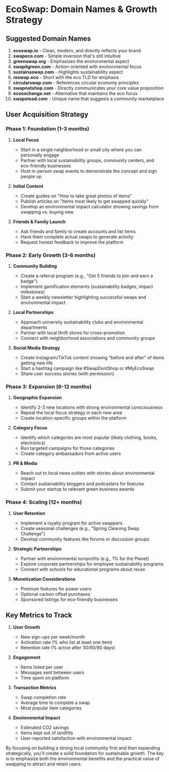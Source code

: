 # EcoSwap: Domain Names & Growth Strategy

## Suggested Domain Names

1. **ecoswap.io** - Clean, modern, and directly reflects your brand
2. **swapeco.com** - Simple inversion that's still intuitive
3. **greenswap.org** - Emphasizes the environmental aspect
4. **swapitgreen.com** - Action-oriented with environmental focus
5. **sustainaswap.com** - Highlights sustainability aspect
6. **reswap.eco** - Short with the eco TLD for emphasis
7. **circularswap.com** - References circular economy principles
8. **swapnotshop.com** - Directly communicates your core value proposition
9. **ecoexchange.net** - Alternative that maintains the eco focus
10. **swapstead.com** - Unique name that suggests a community marketplace

## User Acquisition Strategy

### Phase 1: Foundation (1-3 months)

1. **Local Focus**
   - Start in a single neighborhood or small city where you can personally engage
   - Partner with local sustainability groups, community centers, and eco-friendly businesses
   - Host in-person swap events to demonstrate the concept and sign people up

2. **Initial Content**
   - Create guides on "How to take great photos of items"
   - Publish articles on "Items most likely to get swapped quickly"
   - Develop an environmental impact calculator showing savings from swapping vs. buying new

3. **Friends & Family Launch**
   - Ask friends and family to create accounts and list items
   - Have them complete actual swaps to generate activity
   - Request honest feedback to improve the platform

### Phase 2: Early Growth (3-6 months)

1. **Community Building**
   - Create a referral program (e.g., "Get 5 friends to join and earn a badge")
   - Implement gamification elements (sustainability badges, impact milestones)
   - Start a weekly newsletter highlighting successful swaps and environmental impact

2. **Local Partnerships**
   - Approach university sustainability clubs and environmental departments
   - Partner with local thrift stores for cross-promotion
   - Connect with neighborhood associations and community groups

3. **Social Media Strategy**
   - Create Instagram/TikTok content showing "before and after" of items getting new life
   - Start a hashtag campaign like #SwapDontShop or #MyEcoSwap
   - Share user success stories (with permission)

### Phase 3: Expansion (6-12 months)

1. **Geographic Expansion**
   - Identify 2-3 new locations with strong environmental consciousness
   - Repeat the local focus strategy in each new area
   - Create location-specific groups within the platform

2. **Category Focus**
   - Identify which categories are most popular (likely clothing, books, electronics)
   - Run targeted campaigns for those categories
   - Create category ambassadors from active users

3. **PR & Media**
   - Reach out to local news outlets with stories about environmental impact
   - Contact sustainability bloggers and podcasters for features
   - Submit your startup to relevant green business awards

### Phase 4: Scaling (12+ months)

1. **User Retention**
   - Implement a loyalty program for active swappers
   - Create seasonal challenges (e.g., "Spring Cleaning Swap Challenge")
   - Develop community features like forums or discussion groups

2. **Strategic Partnerships**
   - Partner with environmental nonprofits (e.g., 1% for the Planet)
   - Explore corporate partnerships for employee sustainability programs
   - Connect with schools for educational programs about reuse

3. **Monetization Considerations**
   - Premium features for power users
   - Optional carbon offset purchases
   - Sponsored listings for eco-friendly businesses

## Key Metrics to Track

1. **User Growth**
   - New sign-ups per week/month
   - Activation rate (% who list at least one item)
   - Retention rate (% active after 30/60/90 days)

2. **Engagement**
   - Items listed per user
   - Messages sent between users
   - Time spent on platform

3. **Transaction Metrics**
   - Swap completion rate
   - Average time to complete a swap
   - Most popular item categories

4. **Environmental Impact**
   - Estimated CO2 savings
   - Items kept out of landfills
   - User-reported satisfaction with environmental impact

By focusing on building a strong local community first and then expanding strategically, you'll create a solid foundation for sustainable growth. The key is to emphasize both the environmental benefits and the practical value of swapping to attract and retain users.